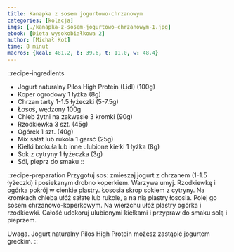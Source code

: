 ```yaml
---
title: Kanapka z sosem jogurtowo-chrzanowym
categories: [kolacja]
imgs: [./kanapka-z-sosem-jogurtowo-chrzanowym-1.jpg]
ebook: [Dieta wysokobiałkowa 2]
author: [Michał Kot]
time: 8 minut
macros: {kcal: 481.2, b: 39.6, t: 11.0, w: 48.4}
---
```


::recipe-ingredients
- Jogurt naturalny Pilos High Protein (Lidl) (100g)
- Koper ogrodowy 1 łyżka (8g)
- Chrzan tarty 1-1.5 łyżeczki (5-7.5g)
- Łosoś, wędzony 100g
- Chleb żytni na zakwasie 3 kromki (90g)
- Rzodkiewka 3 szt. (45g)
- Ogórek 1 szt. (40g)
- Mix sałat lub rukola 1 garść (25g)
- Kiełki brokuła lub inne ulubione kiełki 1 łyżka (8g)
- Sok z cytryny 1 łyżeczka (3g)
- Sól, pieprz do smaku
::

::recipe-preparation
Przygotuj sos: zmieszaj jogurt z chrzanem (1-1.5 łyżeczki) i posiekanym drobno koperkiem.
Warzywa umyj. Rzodkiewkę i ogórka pokrój w cienkie plastry. Łososia skrop sokiem z cytryny.
Na kromkach chleba ułóż sałatę lub rukolę, a na nią plastry łososia. Polej go sosem chrzanowo-koperkowym. Na wierzchu ułóż plastry ogórka i rzodkiewki.
Całość udekoruj ulubionymi kiełkami i przypraw do smaku solą i pieprzem.

Uwaga. Jogurt naturalny Pilos High Protein możesz zastąpić jogurtem greckim.
::